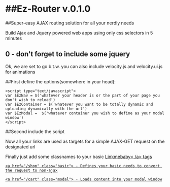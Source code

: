 ##Ez-Router v.0.1.0
=========

##Super-easy AJAX routing solution for all your nerdly needs

Build Ajax and Jquery powered web apps using only css selectors in 5 minutes
## 0 - don't forget to include some jquery
Ok, we are set to go
b.t.w. you can also include velocity.js and velocity.ui.js for animations

##First define the options(somewhere in your head):

	<script type="text/javascript">
	var $EzNav = $('whatever your header is or the part of your page you don't wish to reload')
	var $EzContainer = $('whatever you want to be totally dynamic and uploading dynamically with the url')
	var $EzModal =  $('whatever container you wish to define as your modal window')
	</script>

##Second include the script

Now all your links are used as targets for a simple AJAX-GET request on the designated url

Finally just add some classnames to your basic <a href="/dirtyvideo" >Linkmebaby< /a> tags

	<a href="/shop" class="basic"> - Defines your basic needs to convert the request to non-ajax

	<a href="/cart" class="modal"> - Loads content into your modal window
	
